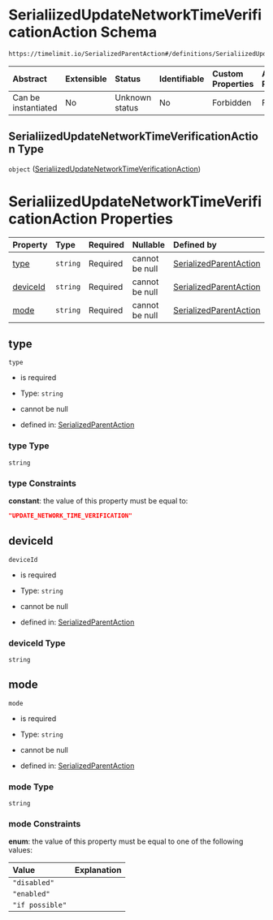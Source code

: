 # SerialiizedUpdateNetworkTimeVerificationAction Schema

```txt
https://timelimit.io/SerializedParentAction#/definitions/SerialiizedUpdateNetworkTimeVerificationAction
```

| Abstract            | Extensible | Status         | Identifiable | Custom Properties | Additional Properties | Access Restrictions | Defined In                                                                                        |
| :------------------ | :--------- | :------------- | :----------- | :---------------- | :-------------------- | :------------------ | :------------------------------------------------------------------------------------------------ |
| Can be instantiated | No         | Unknown status | No           | Forbidden         | Forbidden             | none                | [SerializedParentAction.schema.json\*](SerializedParentAction.schema.json "open original schema") |

## SerialiizedUpdateNetworkTimeVerificationAction Type

`object` ([SerialiizedUpdateNetworkTimeVerificationAction](serializedparentaction-definitions-serialiizedupdatenetworktimeverificationaction.md))

# SerialiizedUpdateNetworkTimeVerificationAction Properties

| Property              | Type     | Required | Nullable       | Defined by                                                                                                                                                                                                                                                       |
| :-------------------- | :------- | :------- | :------------- | :--------------------------------------------------------------------------------------------------------------------------------------------------------------------------------------------------------------------------------------------------------------- |
| [type](#type)         | `string` | Required | cannot be null | [SerializedParentAction](serializedparentaction-definitions-serialiizedupdatenetworktimeverificationaction-properties-type.md "https://timelimit.io/SerializedParentAction#/definitions/SerialiizedUpdateNetworkTimeVerificationAction/properties/type")         |
| [deviceId](#deviceid) | `string` | Required | cannot be null | [SerializedParentAction](serializedparentaction-definitions-serialiizedupdatenetworktimeverificationaction-properties-deviceid.md "https://timelimit.io/SerializedParentAction#/definitions/SerialiizedUpdateNetworkTimeVerificationAction/properties/deviceId") |
| [mode](#mode)         | `string` | Required | cannot be null | [SerializedParentAction](serializedparentaction-definitions-serialiizedupdatenetworktimeverificationaction-properties-mode.md "https://timelimit.io/SerializedParentAction#/definitions/SerialiizedUpdateNetworkTimeVerificationAction/properties/mode")         |

## type

`type`

- is required

- Type: `string`

- cannot be null

- defined in: [SerializedParentAction](serializedparentaction-definitions-serialiizedupdatenetworktimeverificationaction-properties-type.md "https://timelimit.io/SerializedParentAction#/definitions/SerialiizedUpdateNetworkTimeVerificationAction/properties/type")

### type Type

`string`

### type Constraints

**constant**: the value of this property must be equal to:

```json
"UPDATE_NETWORK_TIME_VERIFICATION"
```

## deviceId

`deviceId`

- is required

- Type: `string`

- cannot be null

- defined in: [SerializedParentAction](serializedparentaction-definitions-serialiizedupdatenetworktimeverificationaction-properties-deviceid.md "https://timelimit.io/SerializedParentAction#/definitions/SerialiizedUpdateNetworkTimeVerificationAction/properties/deviceId")

### deviceId Type

`string`

## mode

`mode`

- is required

- Type: `string`

- cannot be null

- defined in: [SerializedParentAction](serializedparentaction-definitions-serialiizedupdatenetworktimeverificationaction-properties-mode.md "https://timelimit.io/SerializedParentAction#/definitions/SerialiizedUpdateNetworkTimeVerificationAction/properties/mode")

### mode Type

`string`

### mode Constraints

**enum**: the value of this property must be equal to one of the following values:

| Value           | Explanation |
| :-------------- | :---------- |
| `"disabled"`    |             |
| `"enabled"`     |             |
| `"if possible"` |             |

